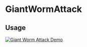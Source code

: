# GiantWormAttack

## Usage

[![Giant Worm Attack Demo](https://img.youtube.com/vi/vRJDzqx0LYw/0.jpg)](https://www.youtube.com/watch?v=vRJDzqx0LYw)

